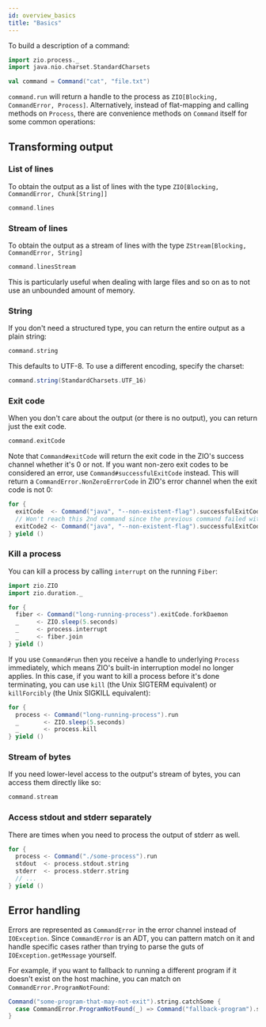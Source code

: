 ```yaml
---
id: overview_basics
title: "Basics"
---
```


To build a description of a command:

```scala mdoc:invisible
import zio.process._
import java.nio.charset.StandardCharsets
```

```scala mdoc:silent
val command = Command("cat", "file.txt")
```

`command.run` will return a handle to the process as `ZIO[Blocking, CommandError, Process]`. Alternatively, instead of
flat-mapping and calling methods on `Process`, there are convenience methods on `Command` itself for some common operations:

## Transforming output

### List of lines

To obtain the output as a list of lines with the type `ZIO[Blocking, CommandError, Chunk[String]]`

```scala mdoc:silent
command.lines
```

### Stream of lines

To obtain the output as a stream of lines with the type `ZStream[Blocking, CommandError, String]`

```scala mdoc:silent
command.linesStream
```

This is particularly useful when dealing with large files and so on as to not use an unbounded amount of memory.

### String

If you don't need a structured type, you can return the entire output as a plain string:

```scala mdoc:silent
command.string
```

This defaults to UTF-8. To use a different encoding, specify the charset:

```scala mdoc:silent
command.string(StandardCharsets.UTF_16)
```

### Exit code

When you don't care about the output (or there is no output), you can return just the exit code.

```scala mdoc:silent
command.exitCode
```

Note that `Command#exitCode` will return the exit code in the ZIO's success channel whether it's 0 or not.
If you want non-zero exit codes to be considered an error, use `Command#successfulExitCode` instead. This will
return a `CommandError.NonZeroErrorCode` in ZIO's error channel when the exit code is not 0:

```scala mdoc:silent
for {
  exitCode  <- Command("java", "--non-existent-flag").successfulExitCode
  // Won't reach this 2nd command since the previous command failed with `CommandError.NonZeroErrorCode`:
  exitCode2 <- Command("java", "--non-existent-flag").successfulExitCode
} yield ()
```

### Kill a process

You can kill a process by calling `interrupt` on the running `Fiber`:

```scala mdoc:invisible
import zio.ZIO
import zio.duration._
```

```scala mdoc:silent
for {
  fiber <- Command("long-running-process").exitCode.forkDaemon
  _     <- ZIO.sleep(5.seconds)
  _     <- process.interrupt
  _     <- fiber.join
} yield ()
```

If you use `Command#run` then you receive a handle to underlying `Process` immediately, which means ZIO's built-in
interruption model no longer applies. In this case, if you want to kill a process before it's done terminating,
you can use `kill` (the Unix SIGTERM equivalent) or `killForcibly` (the Unix SIGKILL equivalent):

```scala mdoc:silent
for {
  process <- Command("long-running-process").run
  _       <- ZIO.sleep(5.seconds)
  _       <- process.kill
} yield ()
```

### Stream of bytes

If you need lower-level access to the output's stream of bytes, you can access them directly like so:

```scala mdoc:silent
command.stream
```

### Access stdout and stderr separately

There are times when you need to process the output of stderr as well.

```scala mdoc:silent
for {
  process <- Command("./some-process").run
  stdout  <- process.stdout.string
  stderr  <- process.stderr.string
  // ...
} yield ()
```

## Error handling

Errors are represented as `CommandError` in the error channel instead of `IOException`. Since `CommandError` is an ADT,
you can pattern match on it and handle specific cases rather than trying to parse the guts of `IOException.getMessage`
yourself.

For example, if you want to fallback to running a different program if it doesn't exist on the host machine, you can
match on `CommandError.ProgramNotFound`:

```scala mdoc:silent
Command("some-program-that-may-not-exit").string.catchSome {
  case CommandError.ProgramNotFound(_) => Command("fallback-program").string
}
```